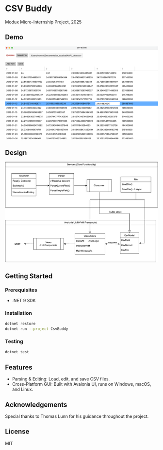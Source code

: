# CSV Buddy

Modux Micro-Internship Project, 2025

## Demo
![Alt text](CsvBuddy/Assets/demo.png?raw=true "CSV Buddy GUI")


## Design
![Alt text](CsvBuddy/Assets/design.png?raw=true "Design Diagram")


## Getting Started

### Prerequisites

- .NET 9 SDK

### Installation

  ```bash
  dotnet restore
dotnet run --project CsvBuddy
``` 

### Testing
  ```bash
  dotnet test
``` 

## Features

- Parsing & Editing: Load, edit, and save CSV files.
- Cross-Platform GUI: Built with Avalonia UI, runs on Windows, macOS, and Linux.


## Acknowledgements 

Special thanks to Thomas Lunn for his guidance throughout the project.

## License
MIT

